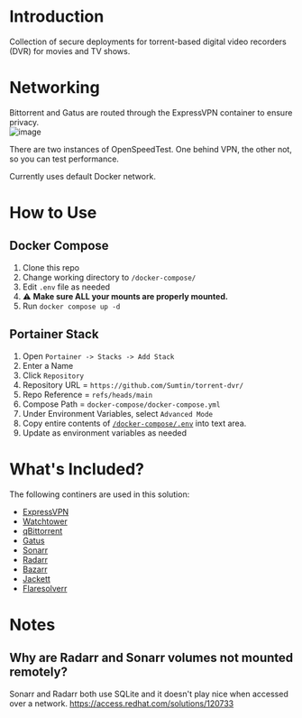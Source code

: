 # Introduction
Collection of secure deployments for torrent-based digital video recorders (DVR) for movies and TV shows.

# Networking

Bittorrent and Gatus are routed through the ExpressVPN container to ensure privacy.  
![image](https://github.com/Sumtin/torrent-dvr/assets/6676557/06efc94e-dedb-4ca3-90b4-585fa202c308)

There are two instances of OpenSpeedTest.  One behind VPN, the other not, so you can test performance.

Currently uses default Docker network.

# How to Use
## Docker Compose

1. Clone this repo
1. Change working directory to `/docker-compose/`
1. Edit `.env` file as needed
1. :warning: **Make sure ALL your mounts are properly mounted.**
1. Run `docker compose up -d`

## Portainer Stack

1. Open `Portainer -> Stacks -> Add Stack`
2. Enter a Name
3. Click `Repository`
4. Repository URL = `https://github.com/Sumtin/torrent-dvr/`
5. Repo Reference = `refs/heads/main`
6. Compose Path = `docker-compose/docker-compose.yml`
7. Under Environment Variables, select `Advanced Mode`
8. Copy entire contents of [`/docker-compose/.env`](https://github.com/Sumtin/torrent-dvr/blob/main/docker-compose/.env) into text area.
9. Update as environment variables as needed

# What's Included?

The following continers are used in this solution:

- [ExpressVPN](https://github.com/polkaned/dockerfiles/tree/master/expressvpn)
- [Watchtower](https://github.com/containrrr/watchtower)
- [qBittorrent](https://docs.linuxserver.io/images/docker-qbittorrent)
- [Gatus](https://github.com/TwiN/gatus)
- [Sonarr](https://docs.linuxserver.io/images/docker-sonarr)
- [Radarr](https://docs.linuxserver.io/images/docker-radarr)
- [Bazarr](https://docs.linuxserver.io/images/docker-bazarr)
- [Jackett](https://docs.linuxserver.io/images/docker-jackett)
- [Flaresolverr](https://github.com/FlareSolverr/FlareSolverr)

# Notes
## Why are Radarr and Sonarr volumes not mounted remotely?
Sonarr and Radarr both use SQLite and it doesn't play nice when accessed over a network. 
https://access.redhat.com/solutions/120733
